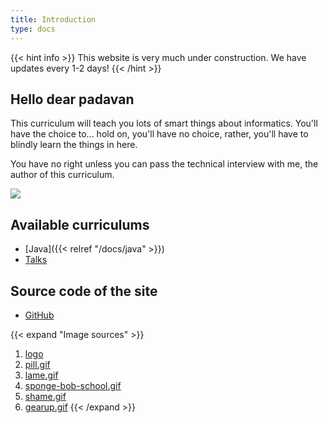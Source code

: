 ```yaml
---
title: Introduction
type: docs
---
```

{{< hint info >}}
This website is very much under construction. We have updates every 1-2 days!
{{< /hint >}}

## Hello dear padavan

This curriculum will teach you lots of smart things about informatics. You'll have the choice to... hold on, you'll have no choice, rather, you'll have to blindly learn the things in here. 

You have no right unless you can pass the technical interview with me, the author of this curriculum.

![](/sponge-bob-school.gif)

## Available curriculums

 - [Java]({{< relref "/docs/java" >}})
 - [Talks](https://talks-becoming-tech.netlify.app)

## Source code of the site

 - [GitHub](https://github.com/becoming/becoming.github.io)

{{< expand "Image sources" >}}
1. [logo](https://www.flaticon.com/authors/freepik)
1. [pill.gif](https://tenor.com/view/blueor-red-pill-pills-choose-which-one-keanu-reeves-matrix-gif-3294524)
1. [lame.gif](https://tenor.com/view/lame-pff-regular-show-gif-13089206)
1. [sponge-bob-school.gif](https://tenor.com/view/school-gif-4472279)
1. [shame.gif](https://tenor.com/view/no-nope-smh-kanye-west-gif-4246025)
1. [gearup.gif](https://tenor.com/view/ready-battle-arnold-schwarzenegger-gear-gif-16766185)
{{< /expand >}}

